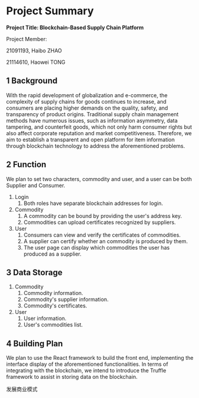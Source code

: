 # Project Summary

**Project Title: Blockchain-Based Supply Chain Platform**



Project Member: 

21091193, Haibo ZHAO

21114610, Haowei TONG

## 1 Background

With the rapid development of globalization and e-commerce, the complexity of supply chains for goods continues to increase, and consumers are placing higher demands on the quality, safety, and transparency of product origins. Traditional supply chain management methods have numerous issues, such as information asymmetry, data tampering, and counterfeit goods, which not only harm consumer rights but also affect corporate reputation and market competitiveness. Therefore, we aim to establish a transparent and open platform for item information through blockchain technology to address the aforementioned problems.

## 2 Function

We plan to set two characters, commodity and user, and a user can be both Supplier and Consumer.

1. Login
   1. Both roles have separate blockchain addresses for login.
2. Commodity
   1. A commodity can be bound by providing the user's address key.
   2. Commodities can upload certificates recognized by suppliers.
3. User
   1. Consumers can view and verify the certificates of commodities.
   2. A supplier can certify whether an commodity is produced by them.
   3. The user page can display which commodities the user has produced as a supplier.

## 3 Data Storage

1. Commodity
   1. Commodity information.
   2. Commodity's supplier information.
   3. Commodity's certificates.
2. User
   1. User information.
   2. User's commodities list.

## 4 Building Plan

We plan to use the React framework to build the front end, implementing the interface display of the aforementioned functionalities. In terms of integrating with the blockchain, we intend to introduce the Truffle framework to assist in storing data on the blockchain.







发展商业模式